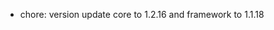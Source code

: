 <!-- The pattern we follow here is to keep the changelog for the latest version -->
<!-- Old changelogs are automatically attached to the GitHub releases -->

- chore: version update core to 1.2.16 and framework to 1.1.18
